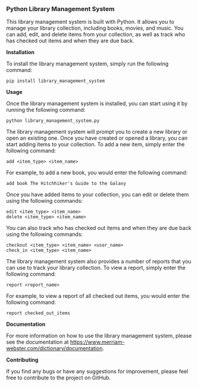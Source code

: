
### Python Library Management System

This library management system is built with Python. It allows you to manage your library collection, including books, movies, and music. You can add, edit, and delete items from your collection, as well as track who has checked out items and when they are due back.

**Installation**

To install the library management system, simply run the following command:

```
pip install library_management_system
```

**Usage**

Once the library management system is installed, you can start using it by running the following command:

```
python library_management_system.py
```

The library management system will prompt you to create a new library or open an existing one. Once you have created or opened a library, you can start adding items to your collection. To add a new item, simply enter the following command:

```
add <item_type> <item_name>
```

For example, to add a new book, you would enter the following command:

```
add book The Hitchhiker's Guide to the Galaxy
```

Once you have added items to your collection, you can edit or delete them using the following commands:

```
edit <item_type> <item_name>
delete <item_type> <item_name>
```

You can also track who has checked out items and when they are due back using the following commands:

```
checkout <item_type> <item_name> <user_name>
check_in <item_type> <item_name>
```

The library management system also provides a number of reports that you can use to track your library collection. To view a report, simply enter the following command:

```
report <report_name>
```

For example, to view a report of all checked out items, you would enter the following command:

```
report checked_out_items
```

**Documentation**

For more information on how to use the library management system, please see the documentation at https://www.merriam-webster.com/dictionary/documentation.

**Contributing**

If you find any bugs or have any suggestions for improvement, please feel free to contribute to the project on GitHub.
